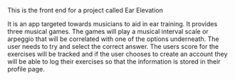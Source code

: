 This is the front end for a project called Ear Elevation

It is an app targeted towards musicians to aid in ear training. It provides three musical games. The games will play a musical interval scale or arpeggio that will be correlated with one of the options underneath. The user needs to try and select the correct answer. The users score for the exercises will be tracked and if the user chooses to create an account they will be able to log their exercises so that the information is stored in their profile page.
